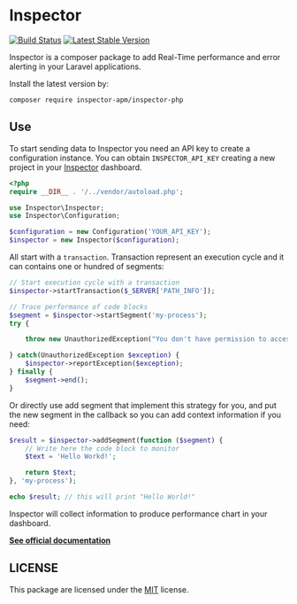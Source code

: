 # Inspector

[![Build Status](https://travis-ci.org/inspector-apm/inspector-php.svg?branch=master)](https://travis-ci.org/inspector-apm/inspector-php)
[![Latest Stable Version](https://poser.pugx.org/inspector-apm/inspector-php/v/stable)](https://packagist.org/packages/inspector-apm/inspector-php)

Inspector is a composer package to add Real-Time performance and error alerting in your Laravel applications.

Install the latest version by:

```shell
composer require inspector-apm/inspector-php
```

## Use

To start sending data to Inspector you need an API key to create a configuration instance. You can obtain `INSPECTOR_API_KEY` creating a new project in your [Inspector](https://www.inspector.dev) dashboard.

```php
<?php
require __DIR__ . '/../vendor/autoload.php';

use Inspector\Inspector;
use Inspector\Configuration;

$configuration = new Configuration('YOUR_API_KEY');
$inspector = new Inspector($configuration);
```

All start with a `transaction`. Transaction represent an execution cycle and it can contains one or hundred of segments:

```php
// Start execution cycle with a transaction
$inspector->startTransaction($_SERVER['PATH_INFO']);

// Trace performance of code blocks
$segment = $inspector->startSegment('my-process');
try {

    throw new UnauthorizedException("You don't have permission to access.");

} catch(UnauthorizedException $exception) {
    $inspector->reportException($exception);
} finally {
    $segment->end();
}
```

Or directly use add segment that implement this strategy for you, and put the new segment in the callback so you can add context information if you need:

```php
$result = $inspector->addSegment(function ($segment) {
    // Write here the code block to monitor
    $text = 'Hello Workd!';

    return $text;
}, 'my-process');

echo $result; // this will print "Hello World!"
```

Inspector will collect information to produce performance chart in your dashboard.

**[See official documentation](https://app.inspector.dev/docs)**

## LICENSE

This package are licensed under the [MIT](LICENSE) license.
